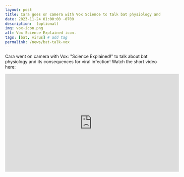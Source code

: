 ```yaml
---
layout: post
title: Cara goes on camera with Vox Science to talk bat physiology and its consequences for viral infection!
date: 2023-11-24 01:00:00 -0700
description:  (optional)
img: vox-icon.png
alt: Vox Science Explained icon.
tags: [bat, virus] # add tag
permalink: /news/bat-talk-vox
---
```






Cara went on camera with Vox: "Science Explained!" to talk about bat physiology and its consequences for viral infection! Watch the short video here:

<iframe width="560" height="315" src="https://www.youtube.com/embed/Xkuh6JqDiQc?si=3JgDcLuiKRFbHOFl" title="YouTube video player" frameborder="0" allow="accelerometer; autoplay; clipboard-write; encrypted-media; gyroscope; picture-in-picture; web-share" allowfullscreen></iframe>
